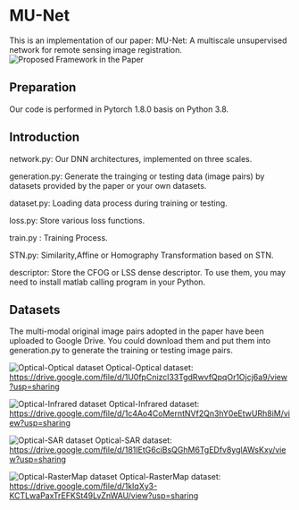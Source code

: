# MU-Net
This is an implementation of our paper: MU-Net: A multiscale unsupervised network for remote sensing image registration.
![Proposed Framework in the Paper](https://github.com/yeyuanxin110/MU-Net/blob/main/githubPic/MU-Net.png)
## Preparation
Our code is performed in Pytorch 1.8.0 basis on Python 3.8.
## Introduction
network.py: Our DNN architectures, implemented on three scales.

generation.py:  Generate the trainging or testing data (image pairs) by datasets provided by the paper or your own datasets. 

dataset.py: Loading data process during training or testing.

loss.py: Store various loss functions.

train.py : Training Process.

STN.py: Similarity,Affine or Homography Transformation based on STN.

descriptor: Store the CFOG or LSS dense descriptor. To use them, you may need to install matlab calling program in your Python.

## Datasets
The multi-modal original image pairs adopted in the paper have been uploaded to Google Drive. You could download them and put them into generation.py to generate the training or testing image pairs.

![Optical-Optical dataset](https://github.com/yeyuanxin110/MU-Net/blob/main/githubPic/Optical-Optical.png)
Optical-Optical dataset: https://drive.google.com/file/d/1U0fpCnizcl33TgdRwvfQpqOr1Ojcj6a9/view?usp=sharing

![Optical-Infrared dataset](https://github.com/yeyuanxin110/MU-Net/blob/main/githubPic/Optical-Infrared.png)
Optical-Infrared dataset: https://drive.google.com/file/d/1c4Ao4CoMerntNVf2Qn3hY0eEtwURh8iM/view?usp=sharing

![Optical-SAR dataset](https://github.com/yeyuanxin110/MU-Net/blob/main/githubPic/Optical-SAR.png)
Optical-SAR dataset: https://drive.google.com/file/d/181IEtG6ciBsQGhM6TgEDfv8yglAWsKxy/view?usp=sharing

![Optical-RasterMap dataset](https://github.com/yeyuanxin110/MU-Net/blob/main/githubPic/Optical-Map.png)
Optical-RasterMap dataset: https://drive.google.com/file/d/1kIqXy3-KCTLwaPaxTrEFKSt49LvZnWAU/view?usp=sharing

